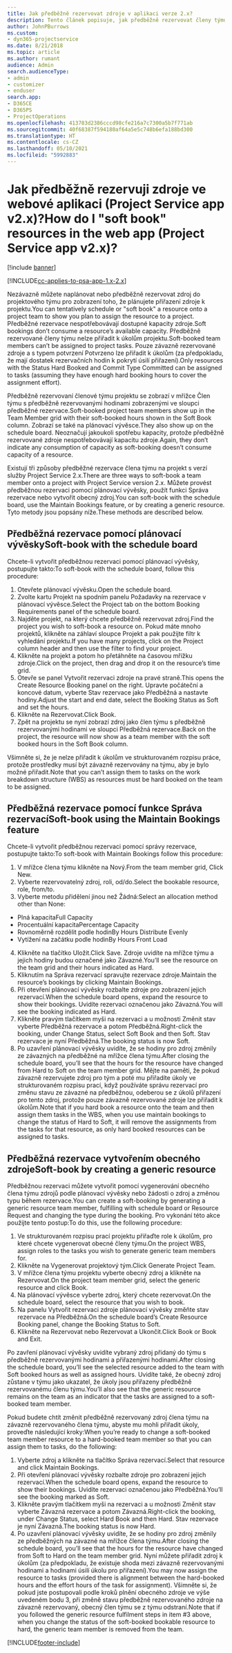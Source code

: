 ```yaml
---
title: Jak předběžně rezervovat zdroje v aplikaci verze 2.x?
description: Tento článek popisuje, jak předběžně rezervovat členy týmu projektu s pomocí Project Service.
author: JohnPBurrows
ms.custom:
- dyn365-projectservice
ms.date: 8/21/2018
ms.topic: article
ms.author: rumant
audience: Admin
search.audienceType:
- admin
- customizer
- enduser
search.app:
- D365CE
- D365PS
- ProjectOperations
ms.openlocfilehash: 413783d2386cccd98cfe216a7c7300a5b7f771ab
ms.sourcegitcommit: 40f68387f594180af64a5e5c748b6efa188bd300
ms.translationtype: HT
ms.contentlocale: cs-CZ
ms.lasthandoff: 05/10/2021
ms.locfileid: "5992883"
---
```

# <a name="how-do-i-soft-book-resources-in-the-web-app-project-service-app-v2x"></a><span data-ttu-id="a5b49-103">Jak předběžně rezervuji zdroje ve webové aplikaci (Project Service app v2.x)?</span><span class="sxs-lookup"><span data-stu-id="a5b49-103">How do I "soft book" resources in the web app (Project Service app v2.x)?</span></span>

[!include [banner](../includes/psa-now-project-operations.md)]

[!INCLUDE[cc-applies-to-psa-app-1.x-2.x](../includes/cc-applies-to-psa-app-1x-2x.md)]

<span data-ttu-id="a5b49-104">Nezávazně můžete naplánovat nebo předběžně rezervovat zdroj do projektového týmu pro zobrazení toho, že plánujete přiřazení zdroje k projektu.</span><span class="sxs-lookup"><span data-stu-id="a5b49-104">You can tentatively schedule or "soft book" a resource onto a project team to show you plan to assign the resource to a project.</span></span> <span data-ttu-id="a5b49-105">Předběžné rezervace nespotřebovávají dostupné kapacity zdroje.</span><span class="sxs-lookup"><span data-stu-id="a5b49-105">Soft bookings don’t consume a resource’s available capacity.</span></span> <span data-ttu-id="a5b49-106">Předběžně rezervované členy týmu nelze přiřadit k úkolům projektu.</span><span class="sxs-lookup"><span data-stu-id="a5b49-106">Soft-booked team members can’t be assigned to project tasks.</span></span> <span data-ttu-id="a5b49-107">Pouze závazně rezervované zdroje a s typem potvrzení Potvrzeno lze přiřadit k úkolům (za předpokladu, že mají dostatek rezervačních hodin k pokrytí úsilí přiřazení).</span><span class="sxs-lookup"><span data-stu-id="a5b49-107">Only resources with the Status Hard Booked and Commit Type Committed can be assigned to tasks (assuming they have enough hard booking hours to cover the assignment effort).</span></span>

<span data-ttu-id="a5b49-108">Předběžně rezervovaní členové týmu projektu se zobrazí v mřížce Člen týmu s předběžně rezervovanými hodinami zobrazenými ve sloupci předběžné rezervace.</span><span class="sxs-lookup"><span data-stu-id="a5b49-108">Soft-booked project team members show up in the Team Member grid with their soft-booked hours shown in the Soft Book column.</span></span> <span data-ttu-id="a5b49-109">Zobrazí se také na plánovací vývěsce.</span><span class="sxs-lookup"><span data-stu-id="a5b49-109">They also show up on the schedule board.</span></span> <span data-ttu-id="a5b49-110">Neoznačují jakoukoli spotřebu kapacity, protože předběžně rezervované zdroje nespotřebovávají kapacitu zdroje.</span><span class="sxs-lookup"><span data-stu-id="a5b49-110">Again, they don’t indicate any consumption of capacity as soft-booking doesn’t consume capacity of a resource.</span></span>

<span data-ttu-id="a5b49-111">Existují tři způsoby předběžné rezervace člena týmu na projekt s verzí služby Project Service 2.x.</span><span class="sxs-lookup"><span data-stu-id="a5b49-111">There are three ways to soft-book a team member onto a project with Project Service version 2.x.</span></span> <span data-ttu-id="a5b49-112">Můžete provést předběžnou rezervaci pomocí plánovací vývěsky, použít funkci Správa rezervace nebo vytvořit obecný zdroj.</span><span class="sxs-lookup"><span data-stu-id="a5b49-112">You can soft-book with the schedule board, use the Maintain Bookings feature, or by creating a generic resource.</span></span> <span data-ttu-id="a5b49-113">Tyto metody jsou popsány níže.</span><span class="sxs-lookup"><span data-stu-id="a5b49-113">These methods are described below.</span></span>

## <a name="soft-book-with-the-schedule-board"></a><span data-ttu-id="a5b49-114">Předběžná rezervace pomocí plánovací vývěsky</span><span class="sxs-lookup"><span data-stu-id="a5b49-114">Soft-book with the schedule board</span></span>

<span data-ttu-id="a5b49-115">Chcete-li vytvořit předběžnou rezervaci pomocí plánovací vývěsky, postupujte takto:</span><span class="sxs-lookup"><span data-stu-id="a5b49-115">To soft-book with the schedule board, follow this procedure:</span></span> 
1. <span data-ttu-id="a5b49-116">Otevřete plánovací vývěsku.</span><span class="sxs-lookup"><span data-stu-id="a5b49-116">Open the schedule board.</span></span>
2. <span data-ttu-id="a5b49-117">Zvolte kartu Projekt na spodním panelu Požadavky na rezervace v plánovací vývěsce.</span><span class="sxs-lookup"><span data-stu-id="a5b49-117">Select the Project tab on the bottom Booking Requirements panel of the schedule board.</span></span>
3. <span data-ttu-id="a5b49-118">Najděte projekt, na který chcete předběžně rezervovat zdroj.</span><span class="sxs-lookup"><span data-stu-id="a5b49-118">Find the project you wish to soft-book a resource on.</span></span> <span data-ttu-id="a5b49-119">Pokud máte mnoho projektů, klikněte na záhlaví sloupce Projekt a pak použijte filtr k vyhledání projektu.</span><span class="sxs-lookup"><span data-stu-id="a5b49-119">If you have many projects, click on the Project column header and then use the filter to find your project.</span></span>
4. <span data-ttu-id="a5b49-120">Klikněte na projekt a potom ho přetáhněte na časovou mřížku zdroje.</span><span class="sxs-lookup"><span data-stu-id="a5b49-120">Click on the project, then drag and drop it on the resource’s time grid.</span></span>
5. <span data-ttu-id="a5b49-121">Otevře se panel Vytvořit rezervaci zdroje na pravé straně.</span><span class="sxs-lookup"><span data-stu-id="a5b49-121">This opens the Create Resource Booking panel on the right.</span></span> <span data-ttu-id="a5b49-122">Upravte počáteční a koncové datum, vyberte Stav rezervace jako Předběžná a nastavte hodiny.</span><span class="sxs-lookup"><span data-stu-id="a5b49-122">Adjust the start and end date, select the Booking Status as Soft and set the hours.</span></span> 
6. <span data-ttu-id="a5b49-123">Klikněte na Rezervovat.</span><span class="sxs-lookup"><span data-stu-id="a5b49-123">Click Book.</span></span>
7. <span data-ttu-id="a5b49-124">Zpět na projektu se nyní zobrazí zdroj jako člen týmu s předběžně rezervovanými hodinami ve sloupci Předběžná rezervace.</span><span class="sxs-lookup"><span data-stu-id="a5b49-124">Back on the project, the resource will now show as a team member with the soft booked hours in the Soft Book column.</span></span>

<span data-ttu-id="a5b49-125">Všimněte si, že je nelze přiřadit k úkolům ve strukturovaném rozpisu práce, protože prostředky musí být závazně rezervovány na týmu, aby je bylo možné přiřadit.</span><span class="sxs-lookup"><span data-stu-id="a5b49-125">Note that you can’t assign them to tasks on the work breakdown structure (WBS) as resources must be hard booked on the team to be assigned.</span></span>

## <a name="soft-book-using-the-maintain-bookings-feature"></a><span data-ttu-id="a5b49-126">Předběžná rezervace pomocí funkce Správa rezervací</span><span class="sxs-lookup"><span data-stu-id="a5b49-126">Soft-book using the Maintain Bookings feature</span></span>

<span data-ttu-id="a5b49-127">Chcete-li vytvořit předběžnou rezervaci pomocí správy rezervace, postupujte takto:</span><span class="sxs-lookup"><span data-stu-id="a5b49-127">To soft-book with Maintain Bookings follow this procedure:</span></span>
1. <span data-ttu-id="a5b49-128">V mřížce člena týmu klikněte na Nový.</span><span class="sxs-lookup"><span data-stu-id="a5b49-128">From the team member grid, Click New.</span></span>
2. <span data-ttu-id="a5b49-129">Vyberte rezervovatelný zdroj, roli, od/do.</span><span class="sxs-lookup"><span data-stu-id="a5b49-129">Select the bookable resource, role, from/to.</span></span>
3. <span data-ttu-id="a5b49-130">Vyberte metodu přidělení jinou než Žádná:</span><span class="sxs-lookup"><span data-stu-id="a5b49-130">Select an allocation method other than None:</span></span>
- <span data-ttu-id="a5b49-131">Plná kapacita</span><span class="sxs-lookup"><span data-stu-id="a5b49-131">Full Capacity</span></span>
- <span data-ttu-id="a5b49-132">Procentuální kapacita</span><span class="sxs-lookup"><span data-stu-id="a5b49-132">Percentage Capacity</span></span>
- <span data-ttu-id="a5b49-133">Rovnoměrně rozdělit podle hodin</span><span class="sxs-lookup"><span data-stu-id="a5b49-133">By Hours Distribute Evenly</span></span>
- <span data-ttu-id="a5b49-134">Vytížení na začátku podle hodin</span><span class="sxs-lookup"><span data-stu-id="a5b49-134">By Hours Front Load</span></span>
4. <span data-ttu-id="a5b49-135">Klikněte na tlačítko Uložit.</span><span class="sxs-lookup"><span data-stu-id="a5b49-135">Click Save.</span></span> <span data-ttu-id="a5b49-136">Zdroje uvidíte na mřížce týmu a jejich hodiny budou označené jako Závazné.</span><span class="sxs-lookup"><span data-stu-id="a5b49-136">You’ll see the resource on the team grid and their hours indicated as Hard.</span></span>
5. <span data-ttu-id="a5b49-137">Kliknutím na Správa rezervací spravujte rezervace zdroje.</span><span class="sxs-lookup"><span data-stu-id="a5b49-137">Maintain the resource’s bookings by clicking Maintain Bookings.</span></span>
6. <span data-ttu-id="a5b49-138">Při otevření plánovací vývěsky rozbalte zdroje pro zobrazení jejich rezervací.</span><span class="sxs-lookup"><span data-stu-id="a5b49-138">When the schedule board opens, expand the resource to show their bookings.</span></span> <span data-ttu-id="a5b49-139">Uvidíte rezervaci označenou jako Závazná.</span><span class="sxs-lookup"><span data-stu-id="a5b49-139">You will see the booking indicated as Hard.</span></span>
7. <span data-ttu-id="a5b49-140">Klikněte pravým tlačítkem myši na rezervaci a u možnosti Změnit stav vyberte Předběžná rezervace a potom Předběžná.</span><span class="sxs-lookup"><span data-stu-id="a5b49-140">Right-click the booking, under Change Status, select Soft Book and then Soft.</span></span> <span data-ttu-id="a5b49-141">Stav rezervace je nyní Předběžná.</span><span class="sxs-lookup"><span data-stu-id="a5b49-141">The booking status is now Soft.</span></span>
8. <span data-ttu-id="a5b49-142">Po uzavření plánovací vývěsky uvidíte, že se hodiny pro zdroj změnily ze závazných na předběžné na mřížce člena týmu.</span><span class="sxs-lookup"><span data-stu-id="a5b49-142">After closing the schedule board, you’ll see that the hours for the resource have changed from Hard to Soft on the team member grid.</span></span>
<span data-ttu-id="a5b49-143">Mějte na paměti, že pokud závazně rezervujete zdroj pro tým a poté mu přiřadíte úkoly ve strukturovaném rozpisu prací, když používáte správu rezervací pro změnu stavu ze závazné na předběžnou, odeberou se z úkolů přiřazení pro tento zdroj, protože pouze závazně rezervované zdroje lze přiřadit k úkolům.</span><span class="sxs-lookup"><span data-stu-id="a5b49-143">Note that if you hard book a resource onto the team and then assign them tasks in the WBS, when you use maintain bookings to change the status of Hard to Soft, it will remove the assignments from the tasks for that resource, as only hard booked resources can be assigned to tasks.</span></span>

## <a name="soft-book-by-creating-a-generic-resource"></a><span data-ttu-id="a5b49-144">Předběžná rezervace vytvořením obecného zdroje</span><span class="sxs-lookup"><span data-stu-id="a5b49-144">Soft-book by creating a generic resource</span></span>

<span data-ttu-id="a5b49-145">Předběžnou rezervaci můžete vytvořit pomocí vygenerování obecného člena týmu zdrojů podle plánovací vývěsky nebo žádosti o zdroj a změnou typu během rezervace.</span><span class="sxs-lookup"><span data-stu-id="a5b49-145">You can create a soft-booking by generating a generic resource team member, fulfilling with schedule board or Resource Request and changing the type during the booking.</span></span>
<span data-ttu-id="a5b49-146">Pro vykonání této akce použijte tento postup:</span><span class="sxs-lookup"><span data-stu-id="a5b49-146">To do this, use the following procedure:</span></span>

1. <span data-ttu-id="a5b49-147">Ve strukturovaném rozpisu prací projektu přiřaďte role k úkolům, pro které chcete vygenerovat obecné členy týmu.</span><span class="sxs-lookup"><span data-stu-id="a5b49-147">On the project WBS, assign roles to the tasks you wish to generate generic team members for.</span></span>
2. <span data-ttu-id="a5b49-148">Klikněte na Vygenerovat projektový tým.</span><span class="sxs-lookup"><span data-stu-id="a5b49-148">Click Generate Project Team.</span></span>
3. <span data-ttu-id="a5b49-149">V mřížce člena týmu projektu vyberte obecný zdroj a klikněte na Rezervovat.</span><span class="sxs-lookup"><span data-stu-id="a5b49-149">On the project team member grid, select the generic resource and click Book.</span></span>
4. <span data-ttu-id="a5b49-150">Na plánovací vývěsce vyberte zdroj, který chcete rezervovat.</span><span class="sxs-lookup"><span data-stu-id="a5b49-150">On the schedule board, select the resource that you wish to book.</span></span>
5. <span data-ttu-id="a5b49-151">Na panelu Vytvořit rezervaci zdroje plánovací vývěsky změňte stav rezervace na Předběžná.</span><span class="sxs-lookup"><span data-stu-id="a5b49-151">On the schedule board’s Create Resource Booking panel, change the Booking Status to Soft.</span></span>
6. <span data-ttu-id="a5b49-152">Klikněte na Rezervovat nebo Rezervovat a Ukončit.</span><span class="sxs-lookup"><span data-stu-id="a5b49-152">Click Book or Book and Exit.</span></span>

<span data-ttu-id="a5b49-153">Po zavření plánovací vývěsky uvidíte vybraný zdroj přidaný do týmu s předběžně rezervovanými hodinami a přiřazenými hodinami.</span><span class="sxs-lookup"><span data-stu-id="a5b49-153">After closing the schedule board, you’ll see the selected resource added to the team with Soft booked hours as well as assigned hours.</span></span> <span data-ttu-id="a5b49-154">Uvidíte také, že obecný zdroj zůstane v týmu jako ukazatel, že úkoly jsou přiřazeny předběžně rezervovanému členu týmu.</span><span class="sxs-lookup"><span data-stu-id="a5b49-154">You’ll also see that the generic resource remains on the team as an indicator that the tasks are assigned to a soft-booked team member.</span></span>

<span data-ttu-id="a5b49-155">Pokud budete chtít změnit předběžně rezervovaný zdroj člena týmu na závazně rezervovaného člena týmu, abyste mu mohli přiřadit úkoly, proveďte následující kroky:</span><span class="sxs-lookup"><span data-stu-id="a5b49-155">When you’re ready to change a soft-booked team member resource to a hard-booked team member so that you can assign them to tasks, do the following:</span></span>

1. <span data-ttu-id="a5b49-156">Vyberte zdroj a klikněte na tlačítko Správa rezervací.</span><span class="sxs-lookup"><span data-stu-id="a5b49-156">Select that resource and click Maintain Bookings.</span></span>
2. <span data-ttu-id="a5b49-157">Při otevření plánovací vývěsky rozbalte zdroje pro zobrazení jejich rezervací.</span><span class="sxs-lookup"><span data-stu-id="a5b49-157">When the schedule board opens, expand the resource to show their bookings.</span></span> <span data-ttu-id="a5b49-158">Uvidíte rezervaci označenou jako Předběžná.</span><span class="sxs-lookup"><span data-stu-id="a5b49-158">You’ll see the booking marked as Soft.</span></span>
3. <span data-ttu-id="a5b49-159">Klikněte pravým tlačítkem myši na rezervaci a u možnosti Změnit stav vyberte Závazná rezervace a potom Závazná.</span><span class="sxs-lookup"><span data-stu-id="a5b49-159">Right-click the booking, under Change Status, select Hard Book and then Hard.</span></span> <span data-ttu-id="a5b49-160">Stav rezervace je nyní Závazná.</span><span class="sxs-lookup"><span data-stu-id="a5b49-160">The booking status is now Hard.</span></span>
4. <span data-ttu-id="a5b49-161">Po uzavření plánovací vývěsky uvidíte, že se hodiny pro zdroj změnily ze předběžných na závazné na mřížce člena týmu.</span><span class="sxs-lookup"><span data-stu-id="a5b49-161">After closing the schedule board, you’ll see that the hours for the resource have changed from Soft to Hard on the team member grid.</span></span> <span data-ttu-id="a5b49-162">Nyní můžete přiřadit zdroj k úkolům (za předpokladu, že existuje shoda mezi závazně rezervovanými hodinami a hodinami úsilí úkolu pro přiřazení).</span><span class="sxs-lookup"><span data-stu-id="a5b49-162">You may now assign the resource to tasks (provided there is alignment between the hard-booked hours and the effort hours of the task for assignment).</span></span> <span data-ttu-id="a5b49-163">Všimněte si, že pokud jste postupovali podle kroků plnění obecného zdroje ve výše uvedeném bodu 3, při změně stavu předběžně rezervovaného zdroje na závazně rezervovaný, obecný člen týmu se z týmu odstraní.</span><span class="sxs-lookup"><span data-stu-id="a5b49-163">Note that if you followed the generic resource fulfilment steps in item #3 above, when you change the status of the soft-booked bookable resource to hard, the generic team member is removed from the team.</span></span>


[!INCLUDE[footer-include](../includes/footer-banner.md)]